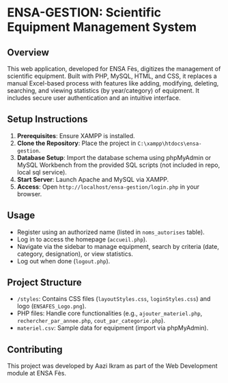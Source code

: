 # ENSA-GESTION: Scientific Equipment Management System

## Overview

This web application, developed for ENSA Fès, digitizes the management of scientific equipment. Built with PHP, MySQL, HTML, and CSS, it replaces a manual Excel-based process with features like adding, modifying, deleting, searching, and viewing statistics (by year/category) of equipment. It includes secure user authentication and an intuitive interface.

## Setup Instructions

1. **Prerequisites**: Ensure XAMPP is installed.
2. **Clone the Repository**: Place the project in `C:\xampp\htdocs\ensa-gestion`.
3. **Database Setup**: Import the database schema using phpMyAdmin or MySQL Workbench from the provided SQL scripts (not included in repo, local sql service).
4. **Start Server**: Launch Apache and MySQL via XAMPP.
5. **Access**: Open `http://localhost/ensa-gestion/login.php` in your browser.

## Usage

- Register using an authorized name (listed in `noms_autorises` table).
- Log in to access the homepage (`accueil.php`).
- Navigate via the sidebar to manage equipment, search by criteria (date, category, designation), or view statistics.
- Log out when done (`logout.php`).

## Project Structure

- `/styles`: Contains CSS files (`layoutStyles.css`, `loginStyles.css`) and logo (`ENSAFES_Logo.png`).
- PHP files: Handle core functionalities (e.g., `ajouter_materiel.php`, `rechercher_par_annee.php`, `cout_par_categorie.php`).
- `materiel.csv`: Sample data for equipment (import via phpMyAdmin).

## Contributing

This project was developed by Aazi Ikram as part of the Web Development module at ENSA Fès. 
